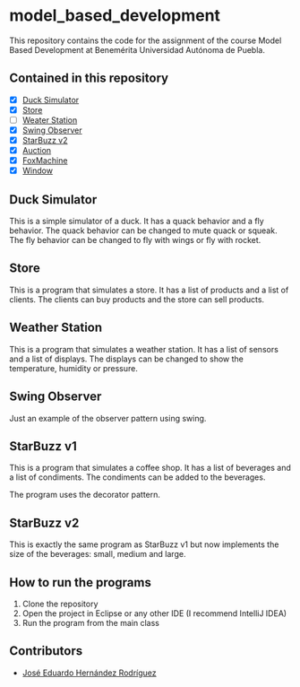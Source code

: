 # model_based_development

This repository contains the code for the assignment of the course Model Based Development at Benemérita Universidad Autónoma de Puebla.

## Contained in this repository

- [x] [Duck Simulator](https://github.com/eduherrodp/model_based_development/tree/main/src/modelbaseddevelopment/ducksimulator)
- [x] [Store](https://github.com/eduherrodp/model_based_development/tree/main/src/modelbaseddevelopment/store)
- [ ] [Weater Station]()
- [x] [Swing Observer](https://github.com/eduherrodp/model_based_development/tree/main/src/modelbaseddevelopment/swingobserver)
- [x] [StarBuzz v2](https://github.com/eduherrodp/model_based_development/tree/main/src/modelbaseddevelopment/starbuzz)
- [x] [Auction](https://github.com/eduherrodp/model_based_development/tree/main/src/modelbaseddevelopment/auction?classId=940ec678-e727-47d1-a63e-1c6a479ccaa5&assignmentId=486e6469-b31e-4f6a-bc28-d0b965744e98&submissionId=843d6a90-1780-68c0-7d7a-781d2132bb21)
- [X] [FoxMachine](https://github.com/eduherrodp/model_based_development/tree/main/src/modelbaseddevelopment/foxmachine?classId=940ec678-e727-47d1-a63e-1c6a479ccaa5&assignmentId=486e6469-b31e-4f6a-bc28-d0b965744e98&submissionId=843d6a90-1780-68c0-7d7a-781d2132bb21)
- [X] [Window](https://github.com/eduherrodp/model_based_development/tree/main/src/modelbaseddevelopment/window)

## Duck Simulator  

This is a simple simulator of a duck. It has a quack behavior and a fly behavior. The quack behavior can be changed to mute quack or squeak. The fly behavior can be changed to fly with wings or fly with rocket.

## Store 

This is a program that simulates a store. It has a list of products and a list of clients. The clients can buy products and the store can sell products.

## Weather Station

This is a program that simulates a weather station. It has a list of sensors and a list of displays. The displays can be changed to show the temperature, humidity or pressure.

## Swing Observer

Just an example of the observer pattern using swing.

## StarBuzz v1

This is a program that simulates a coffee shop. It has a list of beverages and a list of condiments. The condiments can be added to the beverages. 

The program uses the decorator pattern. 

## StarBuzz v2

This is exactly the same program as StarBuzz v1 but now implements the size of the beverages: small, medium and large.

## How to run the programs

1. Clone the repository
2. Open the project in Eclipse or any other IDE (I recommend IntelliJ IDEA)
3. Run the program from the main class

## Contributors

-  [José Eduardo Hernández Rodríguez](https://www.github.com/eduherrodp)



